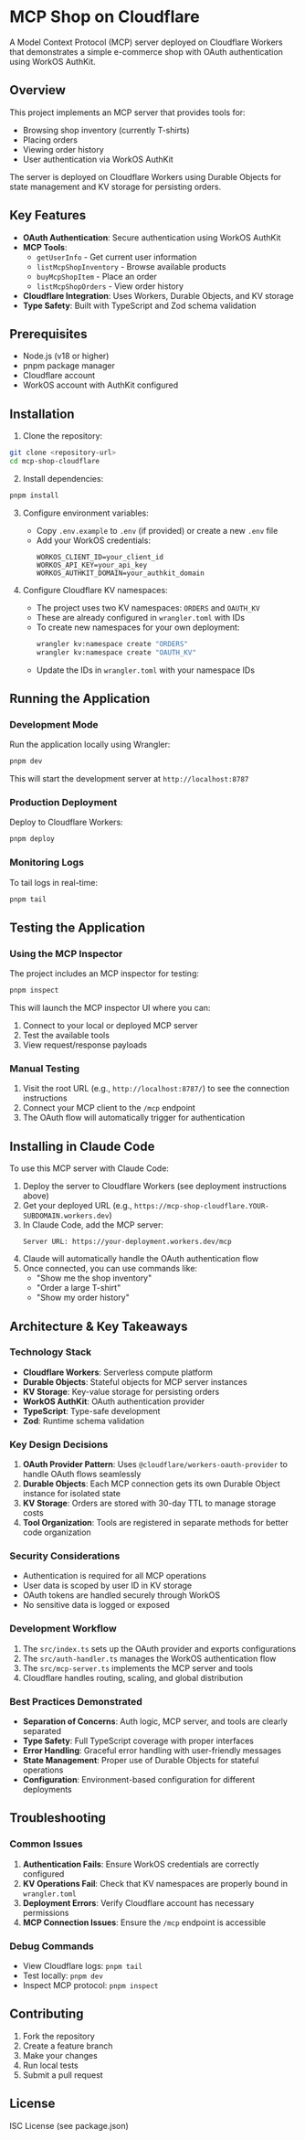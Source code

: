 # MCP Shop on Cloudflare

A Model Context Protocol (MCP) server deployed on Cloudflare Workers that demonstrates a simple e-commerce shop with OAuth authentication using WorkOS AuthKit.

## Overview

This project implements an MCP server that provides tools for:
- Browsing shop inventory (currently T-shirts)
- Placing orders
- Viewing order history
- User authentication via WorkOS AuthKit

The server is deployed on Cloudflare Workers using Durable Objects for state management and KV storage for persisting orders.

## Key Features

- **OAuth Authentication**: Secure authentication using WorkOS AuthKit
- **MCP Tools**: 
  - `getUserInfo` - Get current user information
  - `listMcpShopInventory` - Browse available products
  - `buyMcpShopItem` - Place an order
  - `listMcpShopOrders` - View order history
- **Cloudflare Integration**: Uses Workers, Durable Objects, and KV storage
- **Type Safety**: Built with TypeScript and Zod schema validation

## Prerequisites

- Node.js (v18 or higher)
- pnpm package manager
- Cloudflare account
- WorkOS account with AuthKit configured

## Installation

1. Clone the repository:
```bash
git clone <repository-url>
cd mcp-shop-cloudflare
```

2. Install dependencies:
```bash
pnpm install
```

3. Configure environment variables:
   - Copy `.env.example` to `.env` (if provided) or create a new `.env` file
   - Add your WorkOS credentials:
     ```
     WORKOS_CLIENT_ID=your_client_id
     WORKOS_API_KEY=your_api_key
     WORKOS_AUTHKIT_DOMAIN=your_authkit_domain
     ```

4. Configure Cloudflare KV namespaces:
   - The project uses two KV namespaces: `ORDERS` and `OAUTH_KV`
   - These are already configured in `wrangler.toml` with IDs
   - To create new namespaces for your own deployment:
     ```bash
     wrangler kv:namespace create "ORDERS"
     wrangler kv:namespace create "OAUTH_KV"
     ```
   - Update the IDs in `wrangler.toml` with your namespace IDs

## Running the Application

### Development Mode

Run the application locally using Wrangler:

```bash
pnpm dev
```

This will start the development server at `http://localhost:8787`

### Production Deployment

Deploy to Cloudflare Workers:

```bash
pnpm deploy
```

### Monitoring Logs

To tail logs in real-time:

```bash
pnpm tail
```

## Testing the Application

### Using the MCP Inspector

The project includes an MCP inspector for testing:

```bash
pnpm inspect
```

This will launch the MCP inspector UI where you can:
1. Connect to your local or deployed MCP server
2. Test the available tools
3. View request/response payloads

### Manual Testing

1. Visit the root URL (e.g., `http://localhost:8787/`) to see the connection instructions
2. Connect your MCP client to the `/mcp` endpoint
3. The OAuth flow will automatically trigger for authentication

## Installing in Claude Code

To use this MCP server with Claude Code:

1. Deploy the server to Cloudflare Workers (see deployment instructions above)
2. Get your deployed URL (e.g., `https://mcp-shop-cloudflare.YOUR-SUBDOMAIN.workers.dev`)
3. In Claude Code, add the MCP server:
   ```
   Server URL: https://your-deployment.workers.dev/mcp
   ```
4. Claude will automatically handle the OAuth authentication flow
5. Once connected, you can use commands like:
   - "Show me the shop inventory"
   - "Order a large T-shirt"
   - "Show my order history"

## Architecture & Key Takeaways

### Technology Stack
- **Cloudflare Workers**: Serverless compute platform
- **Durable Objects**: Stateful objects for MCP server instances
- **KV Storage**: Key-value storage for persisting orders
- **WorkOS AuthKit**: OAuth authentication provider
- **TypeScript**: Type-safe development
- **Zod**: Runtime schema validation

### Key Design Decisions

1. **OAuth Provider Pattern**: Uses `@cloudflare/workers-oauth-provider` to handle OAuth flows seamlessly
2. **Durable Objects**: Each MCP connection gets its own Durable Object instance for isolated state
3. **KV Storage**: Orders are stored with 30-day TTL to manage storage costs
4. **Tool Organization**: Tools are registered in separate methods for better code organization

### Security Considerations

- Authentication is required for all MCP operations
- User data is scoped by user ID in KV storage
- OAuth tokens are handled securely through WorkOS
- No sensitive data is logged or exposed

### Development Workflow

1. The `src/index.ts` sets up the OAuth provider and exports configurations
2. The `src/auth-handler.ts` manages the WorkOS authentication flow
3. The `src/mcp-server.ts` implements the MCP server and tools
4. Cloudflare handles routing, scaling, and global distribution

### Best Practices Demonstrated

- **Separation of Concerns**: Auth logic, MCP server, and tools are clearly separated
- **Type Safety**: Full TypeScript coverage with proper interfaces
- **Error Handling**: Graceful error handling with user-friendly messages
- **State Management**: Proper use of Durable Objects for stateful operations
- **Configuration**: Environment-based configuration for different deployments

## Troubleshooting

### Common Issues

1. **Authentication Fails**: Ensure WorkOS credentials are correctly configured
2. **KV Operations Fail**: Check that KV namespaces are properly bound in `wrangler.toml`
3. **Deployment Errors**: Verify Cloudflare account has necessary permissions
4. **MCP Connection Issues**: Ensure the `/mcp` endpoint is accessible

### Debug Commands

- View Cloudflare logs: `pnpm tail`
- Test locally: `pnpm dev`
- Inspect MCP protocol: `pnpm inspect`

## Contributing

1. Fork the repository
2. Create a feature branch
3. Make your changes
4. Run local tests
5. Submit a pull request

## License

ISC License (see package.json)
